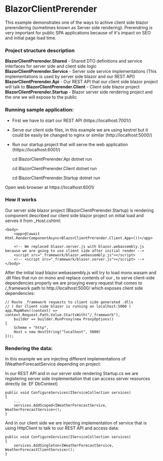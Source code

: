 ﻿# BlazorClientPrerender

This example demonstrates one of the ways to achive client side blazor prerendering (sometimes known as Server side rendering).
Prerendring is very important for public SPA applications because of it's impact on SEO and initial page load time.

### Project structure description

**BlazorClientPrerender.Shared** - Shared DTO definitions and service interfaces for server side and client side logic
**BlazorClientPrerender.Service** - Server side service implementations (This implementations is used by server side blazor and our REST API)
**BlazorClientPrerender.Api** - Our REST API that our client side blazor project will talk to
**BlazorClientPrerender.Client** - Client side blazor project
**BlazorClientPrerender.Startup** - Blazor server side rendering project and the one we will expose to the public

### Running sample application:

* First we have to start our REST API (https://localhost:7001/) 
* Serve our client side files, in this example we are using kestrel but it could be easily be changed to nginx or similar (http://localhost:5000/)
* Run our startup project that will serve the web application (https://localhost:6001/) 

    cd BlazorClientPrerender.Api
    dotnet run
    
    cd BlazorClientPrerender.Client
    dotnet run
    
    cd BlazorClientPrerender.Startup
    dotnet run

Open web browser at https://localhost:6001/

### How it works

Our server side blazor project (BlazorClientPrerender.Startup) is rendering component described 
our client side blazor project on initial load and serves it from _Host.cshtml:

    <body>
        <app>@(await Html.RenderComponentAsync<BlazorClientPrerender.Client.App>())</app>
    
        <!-- We replaced blazor.server.js with blazor.webassembly.js because we are going to use client side after initial render -->
        <script src="_framework/blazor.webassembly.js"></script>
        <!-- <script src="_framework/blazor.server.js"></script> -->
    </body>

After the initial load blazor.webassembly.js will try to load mono.wasam and .dll files that run on mono and replace contents of our <app></app>,
to serve client-side dependencies properly we are proxying every request that comes to /_framework path to http://localhost:5000/ 
which exposes client side dependencies:

    // Route _framework requests to client side generated .dlls 
    // ( Our client side blazor is running on localhost:5000 )
    app.MapWhen((context) => context.Request.Path.Value.StartsWith("/_framework"), 
    	builder => builder.RunProxy(new ProxyOptions()
    {
    	Scheme = "http",
    	Host = new HostString("localhost", 5000)
    }));

### Rendering the data:

In this example we are injecting different implementations of IWeatherForecastService depending on project:

In our REST API and in our server side rendering Startup.cs we are registering server side implementation that can access server resources directly (ie. EF DbContext)

    public void ConfigureServices(IServiceCollection services)
    {
    	...
    	services.AddScoped<IWeatherForecastService, WeatherForecastService>();
    }

And in our client side we are injecting implementation of service that is using HttpClient to talk to our REST API and access data:

    public void ConfigureServices(IServiceCollection services)
    {
    	services.AddSingleton<IWeatherForecastService, WeatherForecastClientService>();
    }

